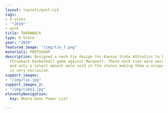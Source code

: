 ```yaml
---
layout: layouts/post.njk
tags:
- k-state
- '"2019"'
- work
title: THROWBACK
type: K-State
year: "2019"
featured_image: "/img/tie_7.png"
materials: PHOTOSHOP
description: Designed a neck tie design for Kansas State Athletics to be used at the
  throwback basketball game against Marquett. These neck ties were wore by the coaches
  and only a select amount were sold in the stores making them a unique item that
  is very exclusive.
support_images:
- "/img/tie.jpg"
support_images_2:
- "/img/cube3.jpg"
eleventyNavigation:
  key: Where Does Power Lie?

---
```

